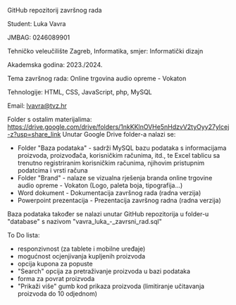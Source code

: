 GitHub repozitorij završnog rada

Student: Luka Vavra

JMBAG: 0246089901

Tehničko veleučilište Zagreb, Informatika, smjer: Informatički dizajn

Akademska godina: 2023./2024.

Tema završnog rada: Online trgovina audio opreme - Vokaton

Tehnologije: HTML, CSS, JavaScript, php, MySQL

Email: lvavra@tvz.hr

Folder s ostalim materijalima: https://drive.google.com/drive/folders/1nkKKlnOVHe5nHdzvV2tyOyy27ylcej-z?usp=share_link
Unutar Google Drive folder-a nalazi se:
- Folder "Baza podataka" - sadrži MySQL bazu podataka s informacijama proizvoda, proizvođača, korisničkim računima, itd., te Excel tablicu sa trenutno registriranim korisničkim računima, njihovim pristupnim podatcima i vrsti računa
- Folder "Brand" - nalaze se vizualna rješenja branda online trgovine audio opreme - Vokaton (Logo, paleta boja, tipografija...)
- Word dokument - Dokumentacija završnog rada (radna verzija)
- Powerpoint prezentacija - Prezentacija završnog radna (radna verzija)

Baza podataka također se nalazi unutar GitHub repozitorija u folder-u "database" s nazivom "vavra_luka_-_zavrsni_rad.sql"

To Do lista:
- responzivnost (za tablete i mobilne uređaje)
- mogućnost ocjenjivanja kupljenih proizvoda
- opcija kupona za popuste
- "Search" opcija za pretraživanje proizvoda u bazi podataka
- forma za povrat proizvoda
- "Prikaži više" gumb kod prikaza proizvoda (limitiranje učitavanja proizvoda do 10 odjednom)
